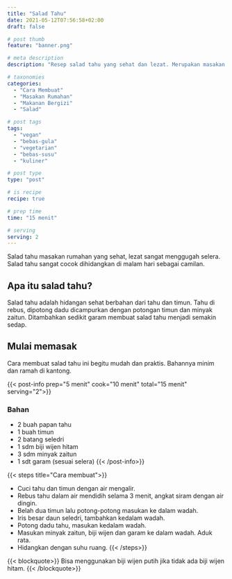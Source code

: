```yaml
---
title: "Salad Tahu"
date: 2021-05-12T07:56:58+02:00
draft: false

# post thumb
feature: "banner.png"

# meta description
description: "Resep salad tahu yang sehat dan lezat. Merupakan masakan rumahan untuk vegan yang mudah dan praktis."

# taxonomies
categories:
  - "Cara Membuat"
  - "Masakan Rumahan"
  - "Makanan Bergizi"
  - "Salad"

# post tags
tags:
  - "vegan"
  - "bebas-gula"
  - "vegetarian"
  - "bebas-susu"
  - "kuliner"

# post type
type: "post"

# is recipe
recipe: true

# prep time
time: "15 menit"

# serving
serving: 2
---
```

Salad tahu masakan rumahan yang sehat, lezat sangat menggugah selera. Salad tahu sangat cocok dihidangkan di malam hari sebagai camilan.

## Apa itu salad tahu?

Salad tahu adalah hidangan sehat berbahan dari tahu dan timun. Tahu di rebus, dipotong dadu dicampurkan dengan potongan timun dan minyak zaitun. Ditambahkan sedikit garam membuat salad tahu menjadi semakin sedap.

## Mulai memasak

Cara membuat salad tahu ini begitu mudah dan praktis. Bahannya minim dan ramah di kantong.

{{< post-info prep="5 menit" cook="10 menit" total="15 menit" serving="2">}}

### Bahan

-   2 buah papan tahu
-   1 buah timun
-   2 batang seledri
-   1 sdm biji wijen hitam
-   3 sdm minyak zaitun
-   1 sdt garam (sesuai selera)
{{< /post-info>}}

{{< steps title="Cara membuat">}}
-   Cuci tahu dan timun dengan air mengalir.
-   Rebus tahu dalam air mendidih selama 3 menit, angkat siram dengan air dingin.
-   Belah dua timun lalu potong-potong masukan ke dalam wadah.
-   Iris besar daun seledri, tambahkan kedalam wadah.
-   Potong dadu tahu, masukan kedalam wadah.
-   Masukan minyak zaitun, biji wijen dan garam ke dalam wadah. Aduk rata.
-   Hidangkan dengan suhu ruang.
{{< /steps>}}

{{< blockquote>}}
Bisa menggunakan biji wijen putih jika tidak ada biji wijen hitam.
{{< /blockquote>}}


